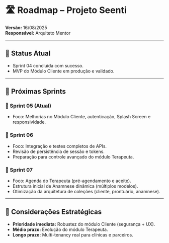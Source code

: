 # 🛣 Roadmap – Projeto Seenti

**Versão:** 16/08/2025  
**Responsável:** Arquiteto Mentor  

---

## 📍 Status Atual
- Sprint 04 concluída com sucesso.  
- MVP do Módulo Cliente em produção e validado.  

---

## 📅 Próximas Sprints

### 🔹 Sprint 05 (Atual)
- Foco: Melhorias no Módulo Cliente, autenticação, Splash Screen e responsividade.

### 🔹 Sprint 06
- Foco: Integração e testes completos de APIs.  
- Revisão de persistência de sessão e tokens.  
- Preparação para controle avançado do módulo Terapeuta.  

### 🔹 Sprint 07
- Foco: Agenda do Terapeuta (pré-agendamento e aceite).  
- Estrutura inicial de Anamnese dinâmica (múltiplos modelos).  
- Otimização da arquitetura de coleções (cliente, prontuário, anamnese).  

---

## 📝 Considerações Estratégicas

- **Prioridade imediata:** Robustez do módulo Cliente (segurança + UX).  
- **Médio prazo:** Evolução do módulo Terapeuta.  
- **Longo prazo:** Multi-tenancy real para clínicas e parceiros.  
